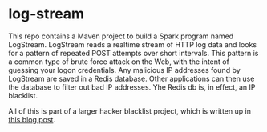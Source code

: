 # log-stream
This repo contains a Maven project to build a Spark program named LogStream.  LogStream reads a realtime stream of HTTP log data and looks for a pattern of repeated POST attempts over short intervals.  This pattern is a common type of brute force attack on the Web, with the intent of guessing your logon credentials.  Any malicious IP addresses found by LogStream are saved in a Redis database.  Other applications can then use the database to filter out bad IP addresses.  Yhe Redis db is, in effect, an IP blacklist.

All of this is part of a larger hacker blacklist project, which is written up in [this blog post](http://datasciex.com/?p=161).  
